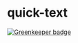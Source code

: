 # quick-text

[![Greenkeeper badge](https://badges.greenkeeper.io/waricoma/quick-text.svg)](https://greenkeeper.io/)

